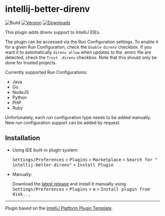 # intellij-better-direnv

![Build](https://github.com/Fapiko/intellij-better-direnv/workflows/Build/badge.svg)
[![Version](https://img.shields.io/jetbrains/plugin/v/19275-better-direnv.svg)](https://plugins.jetbrains.com/plugin/19275-better-direnv)
[![Downloads](https://img.shields.io/jetbrains/plugin/d/19275-better-direnv.svg)](https://plugins.jetbrains.com/plugin/19275-better-direnv)

<!-- Plugin description -->
This plugin adds direnv support to IntelliJ IDEs.

The plugin can be accessed via the Run Configuration settings. To enable it for a given Run Configuration, check the
`Enable Direnv` checkbox. If you want it to automatically `direnv allow` when updates to the .envrc file are detected,
check the `Trust .direnv` checkbox. Note that this should only be done for trusted projects.

Currently supported Run Configurations:
  - Java
  - Go
  - NodeJS
  - Python
  - PHP
  - Ruby

Unfortunately, each run configuration type needs to be added manually. New run configuration support can be added
by request.

<!-- Plugin description end -->

## Installation

- Using IDE built-in plugin system:

  <kbd>Settings/Preferences</kbd> > <kbd>Plugins</kbd> > <kbd>Marketplace</kbd> > <kbd>Search for "
  intellij-better-direnv"</kbd> >
  <kbd>Install Plugin</kbd>

- Manually:

  Download the [latest release](https://github.com/Fapiko/intellij-better-direnv/releases/latest) and install it
  manually using
  <kbd>Settings/Preferences</kbd> > <kbd>Plugins</kbd> > <kbd>⚙️</kbd> > <kbd>Install plugin from disk...</kbd>

---
Plugin based on the [IntelliJ Platform Plugin Template][template].

[template]: https://github.com/JetBrains/intellij-platform-plugin-template
